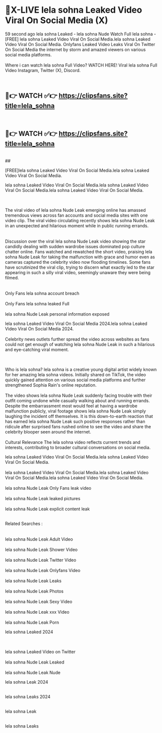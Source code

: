 # 🔴X-LIVE lela sohna Leaked Video Viral On Social Media (X)<br>


59 second ago lela sohna Leaked  - lela sohna Nude  Watch Full lela sohna - [FREE] lela sohna Leaked Video Viral On Social Media.lela sohna Leaked Video Viral On Social Media.   Onlyfans Leaked Video Leaks Viral On Twitter On Social Media the internet by storm and amazed viewers on various social media platforms. <br><br>
Where i can watch lela sohna Full Video? WATCH HERE! Viral lela sohna Full Video Instagram, Twitter (X), Discord. <br>


 <br>

##  🔴👉 WATCH ✅👉  <a href="https://clipsfans.site?title=lela_sohna&ref=git">https://clipsfans.site?title=lela_sohna</a> <br>
  <br>

##  🔴👉 WATCH ✅👉  <a href="https://clipsfans.site?title=lela_sohna&ref=git">https://clipsfans.site?title=lela_sohna</a> <br>
  <br>
  ##



[FREE]lela sohna Leaked Video Viral On Social Media.lela sohna Leaked Video Viral On Social Media. <br>

lela sohna Leaked Video Viral On Social Media.lela sohna Leaked Video Viral On Social Media.lela sohna Leaked Video Viral On Social Media. <br>


  <br>

  <br>
The viral video of lela sohna Nude Leak emerging online has amassed tremendous views across fan accounts and social media sites with one video clip. The viral video circulating recently shows lela sohna Nude Leak in an unexpected and hilarious moment while in public running errands.<br>
<br>


<br>
Discussion over the viral lela sohna Nude Leak video showing the star candidly dealing with sudden wardrobe issues dominated pop culture chatter online. Fans watched and rewatched the short video, praising lela sohna Nude Leak for taking the malfunction with grace and humor even as cameras captured the celebrity video now flooding timelines. Some fans have scrutinized the viral clip, trying to discern what exactly led to the star appearing in such a silly viral video, seemingly unaware they were being filmed.<br>
<br>
<br> 
Only Fans lela sohna account breach<br>
<br>
Only Fans lela sohna leaked Full <br>
<br>
lela sohna Nude Leak personal information exposed<br>

lela sohna Leaked Video Viral On Social Media 2024.lela sohna Leaked Video Viral On Social Media 2024. <br>
<br>
Celebrity news outlets further spread the video across websites as fans could not get enough of watching lela sohna Nude Leak in such a hilarious and eye-catching viral moment.<br>
<br>

<br>
Who is lela sohna? lela sohna is a creative young digital artist widely known for her amazing lela sohna videos. Initially shared on TikTok, the video quickly gained attention on various social media platforms and further strengthened Sophia Rain's online reputation.<br>
<br>
The video shows lela sohna Nude Leak suddenly facing trouble with their outfit coming undone while casually walking about and running errands. Despite the embarrassment most would feel at having a wardrobe malfunction publicly, viral footage shows lela sohna Nude Leak simply laughing the incident off themselves. It is this down-to-earth reaction that has earned lela sohna Nude Leak such positive responses rather than ridicule after surprised fans rushed online to see the video and share the celebrity blooper seen around the internet.<br>
<br>
Cultural Relevance The lela sohna video reflects current trends and interests, contributing to broader cultural conversations on social media.<br>

lela sohna Leaked Video Viral On Social Media.lela sohna Leaked Video Viral On Social Media.<br>
<br>
lela sohna Leaked Video Viral On Social Media.lela sohna Leaked Video Viral On Social Media.lela sohna Leaked Video Viral On Social Media.<br>
<br>
lela sohna Nude Leak Only Fans leak video<br>
<br>
lela sohna Nude Leak leaked pictures<br>
<br>
lela sohna Nude Leak explicit content leak<br>


<br>
Related Searches :<br>
<br>

<br>
lela sohna Nude Leak Adult Video<br>
<br>
lela sohna Nude Leak Shower Video<br>
<br>
lela sohna Nude Leak Twitter Video<br>
<br>
lela sohna Nude Leak Onlyfans Video<br>
<br>
lela sohna Nude Leak Leaks<br>
<br>
lela sohna Nude Leak Photos<br>

<br>
lela sohna Nude Leak Sexy Video<br>
<br>
lela sohna Nude Leak xxx Video<br>
<br>
lela sohna Nude Leak Porn<br>

lela sohna  Leaked 2024 <br> <br>
<br>

lela sohna Leaked Video on Twitter <br>
<br>
lela sohna Nude Leak Leaked<br>
<br>
lela sohna Nude Leak Nude<br>


lela sohna  Leak 2024 <br> <br>



lela sohna  Leaks 2024 <br> <br>



 
lela sohna  Leak<br> <br>



lela sohna  Leaks<br> <br>





</p>




 



</p>










